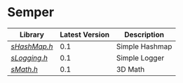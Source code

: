 # Semper


| Library | Latest Version | Description |
|------|----------------|-------------|
| [_sHashMap.h_](https://github.com/hoffstadt/Semper/blob/master/src/sHashMap.h) | 0.1 | Simple Hashmap |
| [_sLogging.h_](https://github.com/hoffstadt/Semper/blob/master/src/sLogging.h) | 0.1 | Simple Logger |
| [_sMath.h_](https://github.com/hoffstadt/Semper/blob/master/src/sMath.h) | 0.1 |3D Math |

